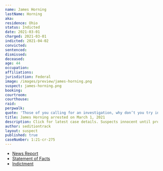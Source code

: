 ```yaml
---
name: James Horning
lastName: Horning
aka:
residence: Ohio
status: Indicted
date: 2021-03-01
charged: 2021-03-01
indicted: 2021-04-02
convicted:
sentenced:
dismissed:
deceased:
age: 44
occupation:
affiliations:
jurisdiction: Federal
image: /images/preview/james-horning.png
suspect: james-horning.png
booking:
courtroom:
courthouse:
raid:
perpwalk:
quote: 'Those of you calling for an investigation, why don’t you try investigating deez nuts with ya chin'
title: James Horning arrested on March 1, 2021
description: Click for latest case details. Suspects innocent until proven guilty.
author: seditiontrack
layout: suspect
published: true
caseNumber: 1:21-cr-275
---
```


- [News Report](https://sciotovalleyguardian.com/2021/01/10/fbi-tipped-to-local-man-who-was-involved-in-capitol-siege/)
- [Statement of Facts](https://www.justice.gov/usao-dc/case-multi-defendant/file/1378696/download)
- [Indictment](https://www.justice.gov/usao-dc/case-multi-defendant/file/1422221/download)
